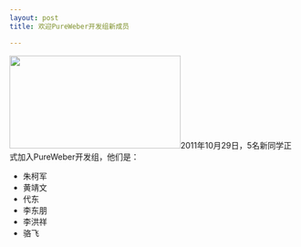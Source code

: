 ```yaml
---
layout: post
title: 欢迎PureWeber开发组新成员

---
```


<a href="http://www.pureweber.com/wp-content/uploads/2011/10/welcome_mat.jpg"><img class="alignright size-medium wp-image-1187" title="welcome_mat" src="http://www.pureweber.com/wp-content/uploads/2011/10/welcome_mat-300x163.jpg" alt="" width="300" height="163" /></a>2011年10月29日，5名新同学正式加入PureWeber开发组，他们是：
<ul>
	<li>朱柯军</li>
	<li>黄靖文</li>
	<li>代东</li>
	<li>李东朋</li>
	<li>李洪祥</li>
	<li>骆飞</li>
</ul>
